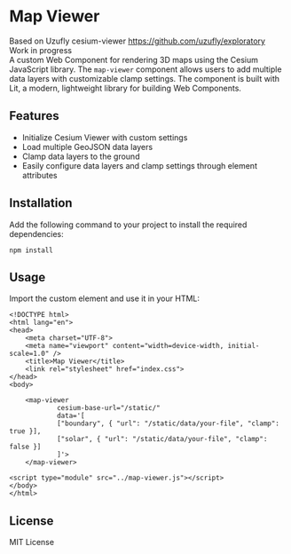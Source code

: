 # Map Viewer

Based on Uzufly cesium-viewer https://github.com/uzufly/exploratory<br/>
Work in progress <br/>
A custom Web Component for rendering 3D maps using the Cesium JavaScript library. The `map-viewer` component allows users to add multiple data layers with customizable clamp settings. The component is built with Lit, a modern, lightweight library for building Web Components.

## Features

- Initialize Cesium Viewer with custom settings
- Load multiple GeoJSON data layers
- Clamp data layers to the ground
- Easily configure data layers and clamp settings through element attributes

## Installation

Add the following command to your project to install the required dependencies:

```
npm install
```
## Usage

Import the custom element and use it in your HTML:

```
<!DOCTYPE html>
<html lang="en">
<head>
    <meta charset="UTF-8">
    <meta name="viewport" content="width=device-width, initial-scale=1.0" />
    <title>Map Viewer</title>
    <link rel="stylesheet" href="index.css">
</head>
<body>

    <map-viewer
            cesium-base-url="/static/"
            data='[
            ["boundary", { "url": "/static/data/your-file", "clamp": true }],
            ["solar", { "url": "/static/data/your-file", "clamp": false }]
            ]'>
    </map-viewer>

<script type="module" src="../map-viewer.js"></script>
</body>
</html>

```
## License
MIT License
